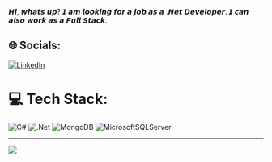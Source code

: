 𝙃𝙞, 𝙬𝙝𝙖𝙩𝙨 𝙪𝙥? 𝙄 𝙖𝙢 𝙡𝙤𝙤𝙠𝙞𝙣𝙜 𝙛𝙤𝙧 𝙖 𝙟𝙤𝙗 𝙖𝙨 𝙖 .𝙉𝙚𝙩 𝘿𝙚𝙫𝙚𝙡𝙤𝙥𝙚𝙧. 𝙄 𝙘𝙖𝙣 𝙖𝙡𝙨𝙤 𝙬𝙤𝙧𝙠 𝙖𝙨 𝙖 𝙁𝙪𝙡𝙡 𝙎𝙩𝙖𝙘𝙠.
## 🌐 Socials:
[![LinkedIn](https://img.shields.io/badge/LinkedIn-%230077B5.svg?logo=linkedin&logoColor=white)](https://linkedin.com/in/mehmetcankalabas) 

# 💻 Tech Stack:
![C#](https://img.shields.io/badge/c%23-%23239120.svg?style=plastic&logo=c-sharp&logoColor=white) ![.Net](https://img.shields.io/badge/.NET-5C2D91?style=plastic&logo=.net&logoColor=white) ![MongoDB](https://img.shields.io/badge/MongoDB-%234ea94b.svg?style=plastic&logo=mongodb&logoColor=white) ![MicrosoftSQLServer](https://img.shields.io/badge/Microsoft%20SQL%20Sever-CC2927?style=plastic&logo=microsoft%20sql%20server&logoColor=white)

---
[![](https://visitcount.itsvg.in/api?id=MehmetCanKalabas&label=Profile%20Views&color=1&icon=0&pretty=true)](https://visitcount.itsvg.in)
<!--
**MehmetCanKalabas/MehmetCanKalabas** is a ✨ _special_ ✨ repository because its `README.md` (this file) appears on your GitHub profile.

Here are some ideas to get you started:

- 🔭 I’m currently working on ...
- 🌱 I’m currently learning ...
